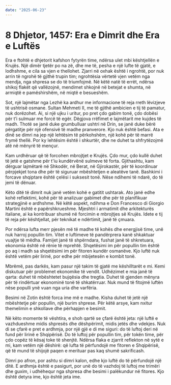 ```yaml
---
date: "2025-06-23"
---
```


# 8 Dhjetor, 1457: Era e Dimrit dhe Era e Luftës

Era e ftohtë e dhjetorit kafshon fytyrën time, ndërsa ulet mbi kështjellën e Krujës.  Një dimër tjetër po na zë, dhe me të, pesha e një lufte të gjatë, e lodhshme, e cila sa vjen e thellohet.  Zjarri në oxhak është i ngrohtë, por nuk arrin të ngrohë të gjithë trupin tim; ngrohtësia vërtetë vjen vetëm nga mendja, nga shpresa se do të triumfojmë.  Në këtë natë të errët, ndërsa shikoj flakët që vallëzojnë, mendimet shkojnë në betejat e shumta, në armiqtë e pamëshirshëm, në miqtë e besueshëm.

Sot, një lajmëtar nga Lezhë ka ardhur me informacione të reja rreth lëvizjeve të ushtrisë osmane.  Sultan Mehmeti II, me të gjithë ambicien e tij të pamatur, nuk dorëzohet.  Ai, si një ujku i uritur, po pret çdo gabim tonë, çdo dobësi për t’i sulmuar me forcë të egër.  Dëgjova rrëfimet e lajmëtarit me kujdes të madh.  Thotë se janë duke grumbulluar ushtri në Drin, se janë duke bërë përgatitje për një ofensivë të madhe pranverore.  Kjo nuk është befasi.  Ata e dinë se dimri na jep një lehtësim të përkohshëm, një kohë për të marrë frymë thellë.  Por ky lehtësim është i shkurtër, dhe ne duhet ta shfrytëzojmë atë në mënyrë të mençur.

Kam urdhëruar që të forcohen mbrojtjet e Krujës.  Çdo mur, çdo kullë duhet të jetë e gatshme për t'iu kundërvënë sulmeve të forta.  Gjithashtu, kam dërguar lajmëtarë në Shkodër, në Berat, në Gjirokastër, për të koordinuar përpjekjet tona dhe për të siguruar mbështetjen e aleatëve tanë.  Bashkimi i forcave shqiptare është çelësi i suksesit tonë.  Nëse ndihemi të ndarë, do të jemi të dënuar.

Këto ditë të dimrit nuk janë vetëm kohë e gatitit ushtarak.  Ato janë edhe kohë reflektimi, kohë për të analizuar gabimet dhe për të planifikuar strategjinë e ardhshme.  Në këtë aspekt, ndihma e Don Francesco di Giorgio Martini është e papërshkrueshme.  Mjeshtri i armatimit dhe arkitekturës italiane, ai ka kontribuar shumë në forcimin e mbrojtjes së Krujës. Idete e tij të reja për kështjellat, për teknikat e ndërtimit, janë të çmuara.

Por ndërsa lufta merr pjesën më të madhe të kohës dhe energjisë time, unë nuk harroj popullin tim.  Vitet e luftimeve të pandërprera kanë shkaktuar vuajtje të mëdha.  Famijet janë të shpërndara, fushat janë të shkretuara, ekonomia është në rënie të mprehtë.  Shqetësimi im për popullin tim është po aq i madh sa shqetësimi im për fitoren kundër osmanëve.  Kjo luftë nuk është vetëm për lirinë, por edhe për mbijetesën e kombit tonë.

Mbrëmë, pas darkës, kam pasur një takim të gjatë me këshilltarët e mi. Kemi diskutuar për problemet ekonomike të vendit.  Udhëzimet e mia janë të qarta: duhet të mbështetet bujqësia dhe tregtia.  Duhet të gjenden mënyra për të rindërtuar ekonominë tonë të shkatërruar. Nuk mund të fitojmë luftën nëse populli ynë vuan nga uria dhe varfëria.

Besimi në Zotin është forca ime më e madhe.  Kisha duhet të jetë një mbështetje për popullin, një burim shprese.  Për këtë arsye, kam nxitur themelimin e shkollave dhe përhapjen e besimit.

Në këto momente të vështira, e shoh qartë se çfarë është jeta: një luftë e vazhdueshme midis shpresës dhe dëshpërimit, midis jetës dhe vdekjes.  Nuk di se çfarë e pret e ardhmja, por një gjë e di me siguri: do të luftoj deri në fund për lirinë e Shqipërisë.  Do të luftoj për popullin tim, për tokën time, për çdo copëz të kësaj toke të shenjtë.  Ndërsa flaka e zjarrit reflekton në sytë e mi, kam vetëm një dëshirë: që lufta të përfundojë me fitoren e Shqipërisë, që të mund të shijojë paqen e merituar pas kaq shumë sakrificash.

Dimri po afron, por ashtu si dimri kalon, edhe kjo luftë do të përfundojë një ditë.  E ardhmja është e pasigurt, por unë do të vazhdoj të luftoj me trimëri dhe guxim, i udhëhequr nga shpresa dhe besimi i palëkundur në fitores.  Kjo është detyra ime, kjo është jeta ime.
